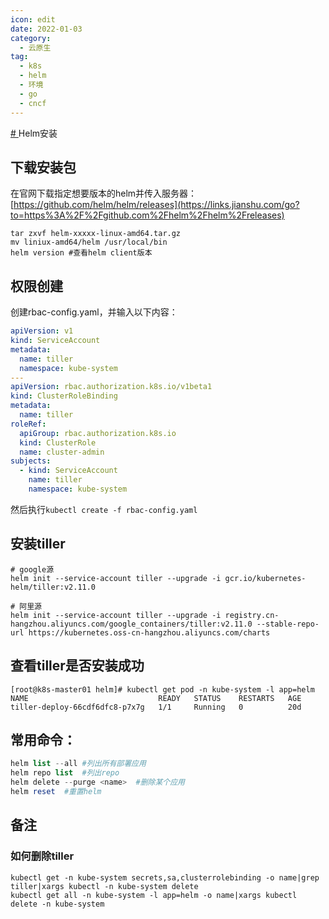 ```yaml
---
icon: edit
date: 2022-01-03
category:
  - 云原生
tag:
  - k8s
  - helm
  - 环境
  - go
  - cncf
---
```

[# ](https://note.youdao.com/)Helm安装



## 下载安装包

在官网下载指定想要版本的helm并传入服务器：[https://github.com/helm/helm/releases](https://links.jianshu.com/go?to=https%3A%2F%2Fgithub.com%2Fhelm%2Fhelm%2Freleases)

```shell
tar zxvf helm-xxxxx-linux-amd64.tar.gz
mv liniux-amd64/helm /usr/local/bin
helm version #查看helm client版本
```

## 权限创建

创建rbac-config.yaml，并输入以下内容：

```yaml
apiVersion: v1
kind: ServiceAccount
metadata:
  name: tiller
  namespace: kube-system
---
apiVersion: rbac.authorization.k8s.io/v1beta1
kind: ClusterRoleBinding
metadata:
  name: tiller
roleRef:
  apiGroup: rbac.authorization.k8s.io
  kind: ClusterRole
  name: cluster-admin
subjects:
  - kind: ServiceAccount
    name: tiller
    namespace: kube-system
```

然后执行`kubectl create -f rbac-config.yaml`

## 安装tiller

```shell
# google源
helm init --service-account tiller --upgrade -i gcr.io/kubernetes-helm/tiller:v2.11.0

# 阿里源
helm init --service-account tiller --upgrade -i registry.cn-hangzhou.aliyuncs.com/google_containers/tiller:v2.11.0 --stable-repo-url https://kubernetes.oss-cn-hangzhou.aliyuncs.com/charts
```



## 查看tiller是否安装成功



```shell
[root@k8s-master01 helm]# kubectl get pod -n kube-system -l app=helm
NAME                             READY   STATUS    RESTARTS   AGE
tiller-deploy-66cdf6dfc8-p7x7g   1/1     Running   0          20d
```



## 常用命令：

```php
helm list --all #列出所有部署应用
helm repo list  #列出repo
helm delete --purge <name>  #删除某个应用
helm reset  #重置helm
```



## 备注

### 如何删除tiller

```shell
kubectl get -n kube-system secrets,sa,clusterrolebinding -o name|grep tiller|xargs kubectl -n kube-system delete
kubectl get all -n kube-system -l app=helm -o name|xargs kubectl delete -n kube-system
```







